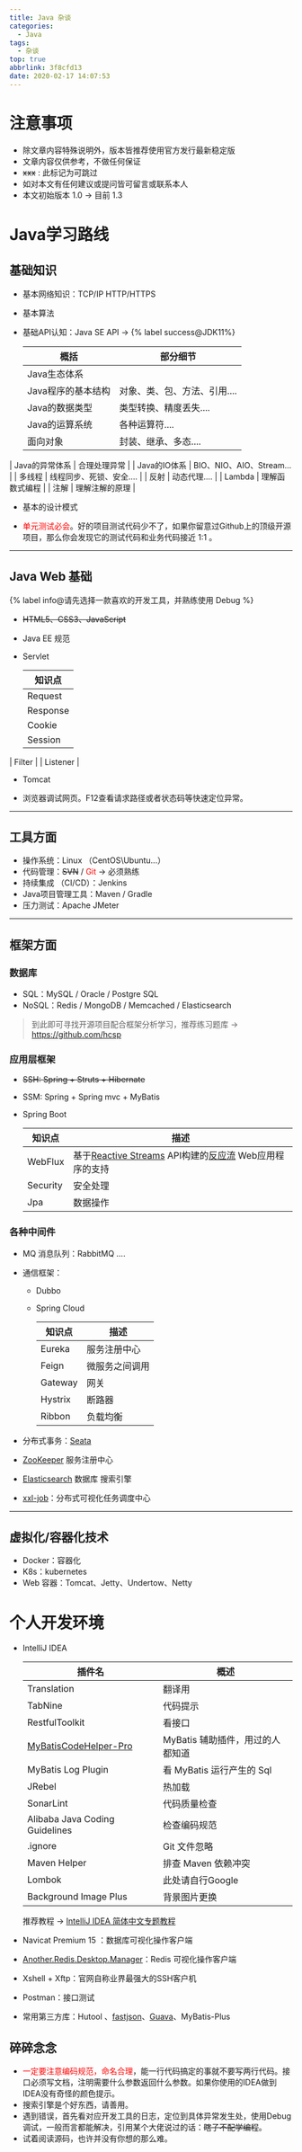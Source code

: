 ```yaml
---
title: Java 杂谈
categories:
  - Java
tags:
  - 杂谈
top: true
abbrlink: 3f8cfd13
date: 2020-02-17 14:07:53
---
```


# 注意事项

- 除文章内容特殊说明外，版本皆推荐使用官方发行最新稳定版
- 文章内容仅供参考，不做任何保证
- ~~xxx~~ : 此标记为可跳过
- 如对本文有任何建议或提问皆可留言或联系本人
- 本文初始版本 1.0 → 目前 1.3

<!-- more -->

# Java学习路线

## 基础知识

- 基本网络知识：TCP/IP HTTP/HTTPS

- 基本算法

- 基础API认知：Java SE API → {% label success@JDK11%}

  | 概括               | 部分细节                     |
  | ------------------ | ---------------------------- |
  | Java生态体系       |                              |
  | Java程序的基本结构 | 对象、类、包、方法、引用.... |
  | Java的数据类型     | 类型转换、精度丢失....       |
  | Java的运算系统     | 各种运算符....               |
  | 面向对象           | 封装、继承、多态....         |
| Java的异常体系     | 合理处理异常                 |
  | Java的IO体系       | BIO、NIO、AIO、Stream...     |
  | 多线程             | 线程同步、死锁、安全....     |
  | 反射               | 动态代理....                 |
  | Lambda             | 理解函数式编程               |
  | 注解               | 理解注解的原理               |

- 基本的设计模式

- <font color="red">单元测试必会</font>。好的项目测试代码少不了，如果你留意过Github上的顶级开源项目，那么你会发现它的测试代码和业务代码接近 1:1 。

----

## Java Web 基础

{% label info@请先选择一款喜欢的开发工具，并熟练使用 Debug  %}

- ~~HTML5、CSS3、JavaScript~~

- Java EE 规范

- Servlet

  | 知识点   |
  | -------- |
  | Request  |
  | Response |
  | Cookie   |
  | Session  |
| Filter   |
  | Listener |

- Tomcat

- 浏览器调试网页。F12查看请求路径或者状态码等快速定位异常。

---

## 工具方面

- 操作系统：Linux （CentOS\Ubuntu\...）
- 代码管理：~~SVN~~ / <font color="red">Git</font> → 必须熟练
- 持续集成 （CI/CD）：Jenkins
- Java项目管理工具：Maven / Gradle
- 压力测试：Apache JMeter

---

## 框架方面

###  数据库

- SQL：MySQL / Oracle / Postgre SQL
- NoSQL：Redis / MongoDB / Memcached / Elasticsearch

> 到此即可寻找开源项目配合框架分析学习，推荐练习题库 → https://github.com/hcsp

### 应用层框架

- ~~SSH: Spring + Struts + Hibernate~~

- SSM: Spring + Spring mvc + MyBatis

- Spring Boot

  | 知识点   | 描述                                                         |
  | -------- | ------------------------------------------------------------ |
  | WebFlux  | 基于[Reactive Streams](https://translate.googleusercontent.com/translate_c?depth=1&hl=zh-CN&prev=search&rurl=translate.google.com&sl=en&sp=nmt4&u=https://www.reactive-streams.org/&usg=ALkJrhhHaqtXjNiAExlmWTzAxsuYRGV6Pw) API构建的[反应流](https://translate.googleusercontent.com/translate_c?depth=1&hl=zh-CN&prev=search&rurl=translate.google.com&sl=en&sp=nmt4&u=https://www.reactive-streams.org/&usg=ALkJrhhHaqtXjNiAExlmWTzAxsuYRGV6Pw) Web应用程序的支持 |
  | Security | 安全处理                                                     |
  | Jpa      | 数据操作                                                     |

### 各种中间件

- MQ 消息队列：RabbitMQ ....

- 通信框架：

  - Dubbo 

  - Spring Cloud

    | 知识点  | 描述           |
    | ------- | -------------- |
    | Eureka | 服务注册中心          |
    | Feign   | 微服务之间调用 |
    | Gateway | 网关           |
    | Hystrix | 断路器 |
    | Ribbon | 负载均衡 |

- 分布式事务：[Seata](https://github.com/seata/seata)

- [ZooKeeper](https://github.com/apache/zookeeper) 服务注册中心

- [Elasticsearch](https://www.elastic.co/cn)  数据库 搜索引擎

- [xxl-job](https://github.com/xuxueli/xxl-job)：分布式可视化任务调度中心 

---

## 虚拟化/容器化技术

- Docker：容器化
- K8s：kubernetes
- Web 容器：Tomcat、Jetty、Undertow、Netty

# 个人开发环境

- IntelliJ IDEA  

  | 插件名                                                       | 概述                             |
  | ------------------------------------------------------------ | -------------------------------- |
  | Translation                                                  | 翻译用                           |
  | TabNine                                                      | 代码提示                         |
  | RestfulToolkit                                               | 看接口                           |
  | [MyBatisCodeHelper-Pro](https://github.com/gejun123456/MyBatisCodeHelper-Pro) | MyBatis 辅助插件，用过的人都知道 |
  | MyBatis Log Plugin                                           | 看 MyBatis 运行产生的 Sql        |
  | JRebel                                                       | 热加载                           |
  | SonarLint                                                    | 代码质量检查                     |
  | Alibaba Java Coding Guidelines                               | 检查编码规范                     |
  | .ignore                                                      | Git 文件忽略                     |
  | Maven Helper                                                 | 排查 Maven 依赖冲突              |
  | Lombok                                                       | 此处请自行Google                 |
  | Background Image Plus                                        | 背景图片更换                     |

  推荐教程 → [IntelliJ IDEA 简体中文专题教程](https://github.com/judasn/IntelliJ-IDEA-Tutorial)

  

- Navicat Premium 15 ：数据库可视化操作客户端

- [Another.Redis.Desktop.Manager](https://github.com/qishibo/AnotherRedisDesktopManager)：Redis 可视化操作客户端

- Xshell + Xftp：官网自称业界最强大的SSH客户机

- Postman：接口测试

- 常用第三方库：Hutool 、[fastjson](https://github.com/alibaba/fastjson)、[Guava](https://github.com/google/guava)、MyBatis-Plus

## 碎碎念念

- <font color="red">一定要注意编码规范，命名合理</font>，能一行代码搞定的事就不要写两行代码。接口必须写文档，注明需要什么参数返回什么参数。如果你使用的IDEA做到IDEA没有奇怪的颜色提示。
- 搜索引擎是个好东西，请善用。
- 遇到错误，首先看对应开发工具的日志，定位到具体异常发生处，使用Debug调试，一般而言都能解决，引用某个大佬说过的话：~~瞎子不配学编程~~。
- 试着阅读源码，也许并没有你想的那么难。
